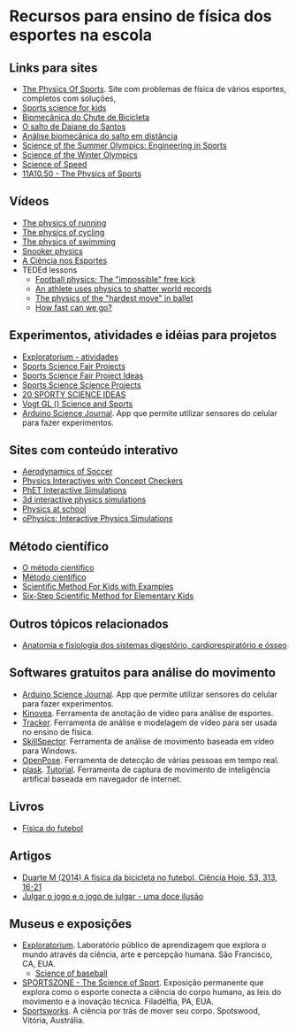 # Recursos para ensino de física dos esportes na escola

Links para sites
----------------
- [The Physics Of Sports](https://www.real-world-physics-problems.com/physics-of-sports.html). Site com problemas de física de vários esportes, completos com soluções,  
- [Sports science for kids](https://www.sciencekids.co.nz/sports.html)  
- [Biomecânica do Chute de Bicicleta](https://bmclab.pesquisa.ufabc.edu.br/biomecanica-do-chute-de-bicicleta/)  
- [O salto de Daiane do Santos](https://bmclab.pesquisa.ufabc.edu.br/o-salto-de-daiane-do-santos/)  
- [Análise biomecânica do salto em distância](https://bmclab.pesquisa.ufabc.edu.br/analise-biomecanica-do-salto-em-distancia/)  
- [Science of the Summer Olympics: Engineering in Sports](https://www.nsf.gov/news/mmg/index.jsp?series_name=Science%20of%20the%20Summer%20Olympics:%20Engineering%20in%20Sports)  
- [Science of the Winter Olympics](https://www.nsf.gov/news/mmg/index.jsp?series_name=Science%20of%20the%20Winter%20Olympics)  
- [Science of Speed](https://www.nsf.gov/news/mmg/index.jsp?series_name=Science%20of%20Speed)  
- [11A10.50 - The Physics of Sports](https://instructional-resources.physics.uiowa.edu/demos/11a1050-physics-sports)   

Vídeos
------
- [The physics of running](https://youtu.be/EE6z7YHe-aM)  
- [The physics of cycling](https://youtu.be/CwckQUPt0GE)  
- [The physics of swimming](https://youtu.be/RWvIJVtDVA8)  
- [Snooker physics](https://youtu.be/mmSkconZv8E)  
- [A Ciência nos Esportes](https://youtu.be/XwOSVNEQl-s)  
- TEDEd lessons
  - [Football physics: The "impossible" free kick](https://ed.ted.com/lessons/football-physics-the-impossible-free-kick-erez-garty)  
  - [An athlete uses physics to shatter world records](https://ed.ted.com/lessons/an-athlete-uses-physics-to-shatter-world-records-asaf-bar-yosef)  
  - [The physics of the "hardest move" in ballet](https://ed.ted.com/lessons/the-physics-of-the-hardest-move-in-ballet-arleen-sugano)  
  - [How fast can we go?](https://ed.ted.com/best_of_web/tjUwWS0i)  

Experimentos, atividades e idéias para projetos
-----------------------------------------------
- [Exploratorium - atividades](https://www.exploratorium.edu/baseball/activities.html)   
- [Sports Science Fair Projects](https://www.sciencekids.co.nz/projects/sports.html)  
- [Sports Science Fair Project Ideas](https://www.thoughtco.com/sports-science-fair-project-ideas-609052)  
- [Sports Science Science Projects](https://www.sciencebuddies.org/science-fair-projects/project-ideas/sports-science)  
- [20 SPORTY SCIENCE IDEAS](https://www.science-sparks.com/sports-science/)  
- [Vogt GL () Science and Sports](https://www.nasa.gov/pdf/591752main_Science-Sports.pdf)  
- [Arduino Science Journal](https://www.arduino.cc/education/science-journal). App que permite utilizar sensores do celular para fazer experimentos.  

Sites com conteúdo interativo  
-----------------------------
- [Aerodynamics of Soccer](https://www.grc.nasa.gov/www/k-12/airplane/soccer.html)  
- [Physics Interactives with Concept Checkers](https://www.physicsclassroom.com/Physics-Interactives)  
- [PhET Interactive Simulations](https://phet.colorado.edu/en/simulations/filter?subjects=motion&type=html,prototype)  
- [3d interactive physics simulations](https://www.new3jcn.com/simulation.html)  
- [Physics at school](https://www.vascak.cz/?id=1&language=en#kapitola0)  
- [oPhysics: Interactive Physics Simulations](https://ophysics.com/index.html) 

Método científico
-----------------
- [O método científico](https://pt.khanacademy.org/science/biology/intro-to-biology/science-of-biology/v/the-scientific-method)  
- [Método científico](https://escolakids.uol.com.br/ciencias/metodo-cientifico.htm)  
- [Scientific Method For Kids with Examples](https://littlebinsforlittlehands.com/using-scientific-method-experiments-kids/)  
- [Six-Step Scientific Method for Elementary Kids](https://classroom.synonym.com/)   
 
Outros tópicos relacionados
---------------------------
- [Anatomia e fisiologia dos sistemas digestório, cardiorespiratório e ósseo](https://pt.khanacademy.org/science/ciencias-em-energia-biologica-da-origem-a-utilizacao/x648e0227f5ed15e4:anatomia-e-fisiologia-envolvidas-com-as-praticas-esportivas)   

Softwares gratuitos para análise do movimento
---------------------------------------------
- [Arduino Science Journal](https://www.arduino.cc/education/science-journal). App que permite utilizar sensores do celular para fazer experimentos.  
- [Kinovea](https://www.kinovea.org/). Ferramenta de anotação de vídeo para análise de esportes.  
- [Tracker](https://physlets.org/tracker/). Ferramenta de análise e modelagem de vídeo para ser usada no ensino de física.
- [SkillSpector](https://en.freedownloadmanager.org/Windows-PC/SkillSpector-FREE.html). Ferramenta de análise de movimento baseada em vídeo para Windows.  
- [OpenPose](https://github.com/CMU-Perceptual-Computing-Lab/openpose). Ferramenta de detecção de várias pessoas em tempo real.  
- [plask](https://plask.ai/). [Tutorial](https://youtu.be/qLfrrtJNWP8). Ferramenta de captura de movimento de inteligência artifical baseada em navegador de internet.  

Livros
------
- [Física do futebol](https://www.ofitexto.com.br/livro/fisica-do-futebol/)  

Artigos
-------
- [Duarte M (2014) A física da bicicleta no futebol. Ciência Hoje, 53, 313, 16-21](https://bmclab.pesquisa.ufabc.edu.br/pubs/ch14.pdf)  
- [Julgar o jogo e o jogo de julgar - uma doce ilusão](https://bmclab.pesquisa.ufabc.edu.br/wp-content/uploads/2022/08/Julgar-o-jogo-e-o-jogo-de-julgar.pdf)  

Museus e exposições
-------------------
- [Exploratorium](https://www.exploratorium.edu/). Laboratório público de aprendizagem que explora o mundo através da ciência, arte e percepção humana. São Francisco, CA, EUA.   
  - [Science of baseball](https://www.exploratorium.edu/baseball/index.html)  
- [SPORTSZONE - The Science of Sport](https://www.fi.edu/exhibit/sportszone). Exposição permanente que explora como o esporte conecta a ciência do corpo humano, as leis do movimento e a inovação técnica. Filadélfia, PA, EUA.  
- [Sportsworks](https://museumsvictoria.com.au/scienceworks/whats-on/sportsworks/). A ciência por trás de mover seu corpo. Spotswood, Vitória, Austrália.
 
